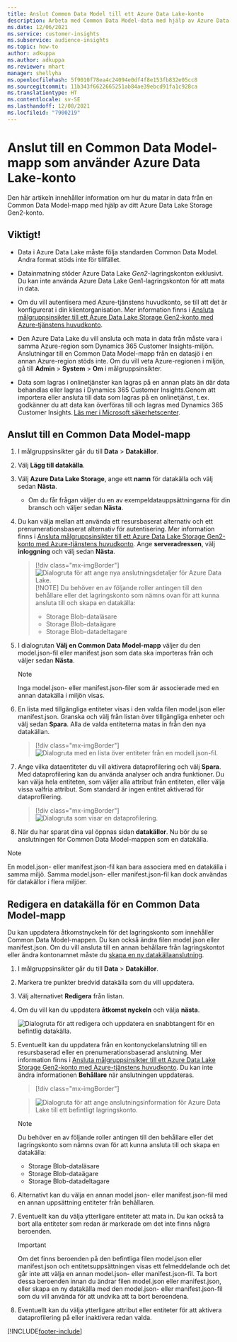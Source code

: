```yaml
---
title: Anslut Common Data Model till ett Azure Data Lake-konto
description: Arbeta med Common Data Model-data med hjälp av Azure Data Lake Storage.
ms.date: 12/06/2021
ms.service: customer-insights
ms.subservice: audience-insights
ms.topic: how-to
author: adkuppa
ms.author: adkuppa
ms.reviewer: mhart
manager: shellyha
ms.openlocfilehash: 5f9010f78ea4c24094e0df4f8e153fb832e05cc8
ms.sourcegitcommit: 11b343f6622665251ab84ae39ebcd91fa1c928ca
ms.translationtype: HT
ms.contentlocale: sv-SE
ms.lasthandoff: 12/08/2021
ms.locfileid: "7900219"
---
```

# <a name="connect-to-a-common-data-model-folder-using-an-azure-data-lake-account"></a>Anslut till en Common Data Model-mapp som använder Azure Data Lake-konto

Den här artikeln innehåller information om hur du matar in data från en Common Data Model-mapp med hjälp av ditt Azure Data Lake Storage Gen2-konto.

## <a name="important-considerations"></a>Viktigt!

- Data i Azure Data Lake måste följa standarden Common Data Model. Andra format stöds inte för tillfället.

- Datainmatning stöder Azure Data Lake *Gen2*-lagringskonton exklusivt. Du kan inte använda Azure Data Lake Gen1-lagringskonton för att mata in data.

- Om du vill autentisera med Azure-tjänstens huvudkonto, se till att det är konfigurerat i din klientorganisation. Mer information finns i [Ansluta målgruppsinsikter till ett Azure Data Lake Storage Gen2-konto med Azure-tjänstens huvudkonto](connect-service-principal.md).

- Den Azure Data Lake du vill ansluta och mata in data från måste vara i samma Azure-region som Dynamics 365 Customer Insights-miljön. Anslutningar till en Common Data Model-mapp från en datasjö i en annan Azure-region stöds inte. Om du vill veta Azure-regionen i miljön, gå till **Admin** > **System** > **Om** i målgruppsinsikter.

- Data som lagras i onlinetjänster kan lagras på en annan plats än där data behandlas eller lagras i Dynamics 365 Customer Insights.Genom att importera eller ansluta till data som lagras på en onlinetjänst, t.ex. godkänner du att data kan överföras till och lagras med Dynamics 365 Customer Insights. [Läs mer i Microsoft säkerhetscenter](https://www.microsoft.com/trust-center).

## <a name="connect-to-a-common-data-model-folder"></a>Anslut till en Common Data Model-mapp

1. I målgruppsinsikter går du till **Data** > **Datakällor**.

1. Välj **Lägg till datakälla**.

1. Välj **Azure Data Lake Storage**, ange ett **namn** för datakälla och välj sedan **Nästa**.

   - Om du får frågan väljer du en av exempeldatauppsättningarna för din bransch och väljer sedan **Nästa**. 

1. Du kan välja mellan att använda ett resursbaserat alternativ och ett prenumerationsbaserat alternativ för autentisering. Mer information finns i [Ansluta målgruppsinsikter till ett Azure Data Lake Storage Gen2-konto med Azure-tjänstens huvudkonto](connect-service-principal.md). Ange **serveradressen**, välj **inloggning** och välj sedan **Nästa**.
   > [!div class="mx-imgBorder"]
   > ![Dialogruta för att ange nya anslutningsdetaljer för Azure Data Lake.](media/enter-new-storage-details.png)
   > [!NOTE]
   > Du behöver en av följande roller antingen till den behållare eller det lagringskonto som nämns ovan för att kunna ansluta till och skapa en datakälla:
   >  - Storage Blob-dataläsare
   >  - Storage Blob-dataägare
   >  - Storage Blob-datadeltagare

1. I dialogrutan **Välj en Common Data Model-mapp** väljer du den model.json-fil eller manifest.json som data ska importeras från och väljer sedan **Nästa**.
   > [!NOTE]
   > Inga model.json- eller manifest.json-filer som är associerade med en annan datakälla i miljön visas.

1. En lista med tillgängliga entiteter visas i den valda filen model.json eller manifest.json. Granska och välj från listan över tillgängliga enheter och välj sedan **Spara**. Alla de valda entiteterna matas in från den nya datakällan.
   > [!div class="mx-imgBorder"]
   > ![Dialogruta med en lista över entiteter från en modell.json-fil.](media/review-entities.png)

8. Ange vilka dataentiteter du vill aktivera dataprofilering och välj **Spara**. Med dataprofilering kan du använda analyser och andra funktioner. Du kan välja hela entiteten, som väljer alla attribut från entiteten, eller välja vissa valfria attribut. Som standard är ingen entitet aktiverad för dataprofilering.
   > [!div class="mx-imgBorder"]
   > ![Dialogruta som visar en dataprofilering.](media/dataprofiling-entities.png)

9. När du har sparat dina val öppnas sidan **datakällor**. Nu bör du se anslutningen för Common Data Model-mappen som en datakälla.

> [!NOTE]
> En model.json- eller manifest.json-fil kan bara associera med en datakälla i samma miljö. Samma model.json- eller manifest.json-fil kan dock användas för datakällor i flera miljöer.

## <a name="edit-a-common-data-model-folder-data-source"></a>Redigera en datakälla för en Common Data Model-mapp

Du kan uppdatera åtkomstnyckeln för det lagringskonto som innehåller Common Data Model-mappen. Du kan också ändra filen model.json eller manifest.json. Om du vill ansluta till en annan behållare från lagringskontot eller ändra kontonamnet måste du [skapa en ny datakällaanslutning](#connect-to-a-common-data-model-folder).

1. I målgruppsinsikter går du till **Data** > **Datakällor**.

2. Markera tre punkter bredvid datakälla som du vill uppdatera.

3. Välj alternativet **Redigera** från listan.

4. Om du vill kan du uppdatera **åtkomst nyckeln** och välja **nästa**.

   ![Dialogruta för att redigera och uppdatera en snabbtangent för en befintlig datakälla.](media/edit-access-key.png)

5. Eventuellt kan du uppdatera från en kontonyckelanslutning till en resursbaserad eller en prenumerationsbaserad anslutning. Mer information finns i [Ansluta målgruppsinsikter till ett Azure Data Lake Storage Gen2-konto med Azure-tjänstens huvudkonto](connect-service-principal.md). Du kan inte ändra informationen **Behållare** när anslutningen uppdateras.
   > [!div class="mx-imgBorder"]

   > ![Dialogruta för att ange anslutningsinformation för Azure Data Lake till ett befintligt lagringskonto.](media/enter-existing-storage-details.png)

   > [!NOTE]
   > Du behöver en av följande roller antingen till den behållare eller det lagringskonto som nämns ovan för att kunna ansluta till och skapa en datakälla:
   >  - Storage Blob-dataläsare
   >  - Storage Blob-dataägare
   >  - Storage Blob-datadeltagare


6. Alternativt kan du välja en annan model.json- eller manifest.json-fil med en annan uppsättning entiteter från behållaren.

7. Eventuellt kan du välja ytterligare entiteter att mata in. Du kan också ta bort alla entiteter som redan är markerade om det inte finns några beroenden.

   > [!IMPORTANT]
   > Om det finns beroenden på den befintliga filen model.json eller manifest.json och entitetsuppsättningen visas ett felmeddelande och det går inte att välja en annan model.json- eller manifest.json-fil. Ta bort dessa beroenden innan du ändrar filen model.json eller manifest.json, eller skapa en ny datakälla med den model.json- eller manifest.json-fil som du vill använda för att undvika att ta bort beroendena.

8. Eventuellt kan du välja ytterligare attribut eller entiteter för att aktivera dataprofilering på eller inaktivera redan valda.   


[!INCLUDE[footer-include](../includes/footer-banner.md)]
